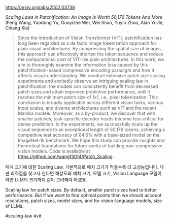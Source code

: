 https://arxiv.org/abs/2502.03738

*Scaling Laws in Patchification: An Image Is Worth 50,176 Tokens And More* (Feng Wang, Yaodong Yu, Guoyizhe Wei, Wei Shao, Yuyin Zhou, Alan Yuille, Cihang Xie)

> Since the introduction of Vision Transformer (ViT), patchification has long been regarded as a de facto image tokenization approach for plain visual architectures. By compressing the spatial size of images, this approach can effectively shorten the token sequence and reduce the computational cost of ViT-like plain architectures. In this work, we aim to thoroughly examine the information loss caused by this patchification-based compressive encoding paradigm and how it affects visual understanding. We conduct extensive patch size scaling experiments and excitedly observe an intriguing scaling law in patchification: the models can consistently benefit from decreased patch sizes and attain improved predictive performance, until it reaches the minimum patch size of 1x1, i.e., pixel tokenization. This conclusion is broadly applicable across different vision tasks, various input scales, and diverse architectures such as ViT and the recent Mamba models. Moreover, as a by-product, we discover that with smaller patches, task-specific decoder heads become less critical for dense prediction. In the experiments, we successfully scale up the visual sequence to an exceptional length of 50,176 tokens, achieving a competitive test accuracy of 84.6% with a base-sized model on the ImageNet-1k benchmark. We hope this study can provide insights and theoretical foundations for future works of building non-compressive vision models. Code is available at https://github.com/wangf3014/Patch_Scaling.

패치 크기에 대한 Scaling Law. 기본적으로 패치 크기가 작을수록 더 고성능입니다. 다만 최적점을 찾고자 한다면 해상도와 패치 크기, 모델 크기, Vision Language 모델이라면 LLM의 크기까지 같이 고려해야 하겠죠.

<english>
Scaling law for patch sizes. By default, smaller patch sizes lead to better performance. But if we want to find optimal points then we should account resolutions, patch sizes, model sizes, and for vision-language models, size of LLMs.
</english>

#scaling-law #vit 
